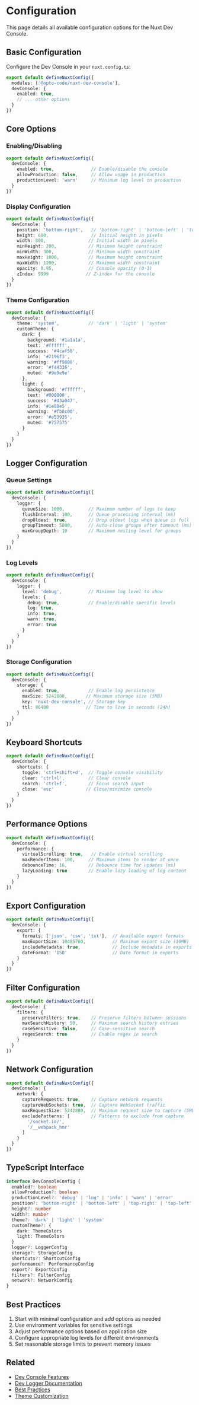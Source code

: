 # Configuration

This page details all available configuration options for the Nuxt Dev Console.

## Basic Configuration

Configure the Dev Console in your `nuxt.config.ts`:

```ts
export default defineNuxtConfig({
  modules: ['@opto-code/nuxt-dev-console'],
  devConsole: {
    enabled: true,
    // ... other options
  }
})
```

## Core Options

### Enabling/Disabling

```ts
export default defineNuxtConfig({
  devConsole: {
    enabled: true,              // Enable/disable the console
    allowProduction: false,     // Allow usage in production
    productionLevel: 'warn'     // Minimum log level in production
  }
})
```

### Display Configuration

```ts
export default defineNuxtConfig({
  devConsole: {
    position: 'bottom-right',   // 'bottom-right' | 'bottom-left' | 'top-right' | 'top-left'
    height: 600,                // Initial height in pixels
    width: 800,                // Initial width in pixels
    minHeight: 200,            // Minimum height constraint
    minWidth: 300,             // Minimum width constraint
    maxHeight: 1000,           // Maximum height constraint
    maxWidth: 1200,            // Maximum width constraint
    opacity: 0.95,             // Console opacity (0-1)
    zIndex: 9999              // Z-index for the console
  }
})
```

### Theme Configuration

```ts
export default defineNuxtConfig({
  devConsole: {
    theme: 'system',           // 'dark' | 'light' | 'system'
    customTheme: {
      dark: {
        background: '#1a1a1a',
        text: '#ffffff',
        success: '#4caf50',
        info: '#2196f3',
        warning: '#ff9800',
        error: '#f44336',
        muted: '#9e9e9e'
      },
      light: {
        background: '#ffffff',
        text: '#000000',
        success: '#43a047',
        info: '#1e88e5',
        warning: '#fb8c00',
        error: '#e53935',
        muted: '#757575'
      }
    }
  }
})
```

## Logger Configuration

### Queue Settings

```ts
export default defineNuxtConfig({
  devConsole: {
    logger: {
      queueSize: 1000,         // Maximum number of logs to keep
      flushInterval: 100,      // Queue processing interval (ms)
      dropOldest: true,        // Drop oldest logs when queue is full
      groupTimeout: 5000,      // Auto-close groups after timeout (ms)
      maxGroupDepth: 10        // Maximum nesting level for groups
    }
  }
})
```

### Log Levels

```ts
export default defineNuxtConfig({
  devConsole: {
    logger: {
      level: 'debug',          // Minimum log level to show
      levels: {
        debug: true,           // Enable/disable specific levels
        log: true,
        info: true,
        warn: true,
        error: true
      }
    }
  }
})
```

### Storage Configuration

```ts
export default defineNuxtConfig({
  devConsole: {
    storage: {
      enabled: true,           // Enable log persistence
      maxSize: 5242880,       // Maximum storage size (5MB)
      key: 'nuxt-dev-console', // Storage key
      ttl: 86400              // Time to live in seconds (24h)
    }
  }
})
```

## Keyboard Shortcuts

```ts
export default defineNuxtConfig({
  devConsole: {
    shortcuts: {
      toggle: 'ctrl+shift+d',  // Toggle console visibility
      clear: 'ctrl+l',         // Clear console
      search: 'ctrl+f',        // Focus search input
      close: 'esc'            // Close/minimize console
    }
  }
})
```

## Performance Options

```ts
export default defineNuxtConfig({
  devConsole: {
    performance: {
      virtualScrolling: true,   // Enable virtual scrolling
      maxRenderItems: 100,     // Maximum items to render at once
      debounceTime: 16,        // Debounce time for updates (ms)
      lazyLoading: true        // Enable lazy loading of log content
    }
  }
})
```

## Export Configuration

```ts
export default defineNuxtConfig({
  devConsole: {
    export: {
      formats: ['json', 'csv', 'txt'],  // Available export formats
      maxExportSize: 10485760,          // Maximum export size (10MB)
      includeMetadata: true,            // Include metadata in exports
      dateFormat: 'ISO'                 // Date format in exports
    }
  }
})
```

## Filter Configuration

```ts
export default defineNuxtConfig({
  devConsole: {
    filters: {
      preserveFilters: true,    // Preserve filters between sessions
      maxSearchHistory: 50,     // Maximum search history entries
      caseSensitive: false,     // Case-sensitive search
      regexSearch: true         // Enable regex in search
    }
  }
})
```

## Network Configuration

```ts
export default defineNuxtConfig({
  devConsole: {
    network: {
      captureRequests: true,    // Capture network requests
      captureWebSockets: true,  // Capture WebSocket traffic
      maxRequestSize: 5242880,  // Maximum request size to capture (5MB)
      excludePatterns: [        // Patterns to exclude from capture
        '/socket.io/',
        '/__webpack_hmr'
      ]
    }
  }
})
```

## TypeScript Interface

```ts
interface DevConsoleConfig {
  enabled?: boolean
  allowProduction?: boolean
  productionLevel?: 'debug' | 'log' | 'info' | 'warn' | 'error'
  position?: 'bottom-right' | 'bottom-left' | 'top-right' | 'top-left'
  height?: number
  width?: number
  theme?: 'dark' | 'light' | 'system'
  customTheme?: {
    dark: ThemeColors
    light: ThemeColors
  }
  logger?: LoggerConfig
  storage?: StorageConfig
  shortcuts?: ShortcutConfig
  performance?: PerformanceConfig
  export?: ExportConfig
  filters?: FilterConfig
  network?: NetworkConfig
}
```

## Best Practices

1. Start with minimal configuration and add options as needed
2. Use environment variables for sensitive settings
3. Adjust performance options based on application size
4. Configure appropriate log levels for different environments
5. Set reasonable storage limits to prevent memory issues

## Related

- [Dev Console Features](/features/dev-console)
- [Dev Logger Documentation](/features/dev-logger)
- [Best Practices](/advanced/best-practices)
- [Theme Customization](/advanced/theme-customization) 
